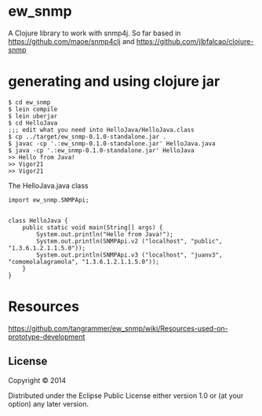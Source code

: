 # ew_snmp

A Clojure library to work with snmp4j.
So far based in https://github.com/maoe/snmp4clj and https://github.com/jlbfalcao/clojure-snmp

# generating and using clojure jar
```
$ cd ew_snmp
$ lein compile
$ lein uberjar
$ cd HelloJava
;;; edit what you need into HelloJava/HelloJava.class
$ cp ../target/ew_snmp-0.1.0-standalone.jar .
$ javac -cp '.:ew_snmp-0.1.0-standalone.jar' HelloJava.java
$ java -cp '.:ew_snmp-0.1.0-standalone.jar' HelloJava
>> Hello from Java!
>> Vigor21
>> Vigor21
```

The HelloJava.java class
```
import ew_snmp.SNMPApi;


class HelloJava {
    public static void main(String[] args) {
        System.out.println("Hello from Java!");
        System.out.println(SNMPApi.v2 ("localhost", "public", "1.3.6.1.2.1.1.5.0"));
        System.out.println(SNMPApi.v3 ("localhost", "juanv3", "comomolalagramola", "1.3.6.1.2.1.1.5.0"));
    }
}

```



# Resources
https://github.com/tangrammer/ew_snmp/wiki/Resources-used-on-prototype-development


## License

Copyright © 2014

Distributed under the Eclipse Public License either version 1.0 or (at
your option) any later version.
